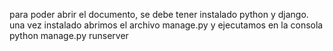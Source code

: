 para poder abrir el documento, se debe tener instalado python y django.
una vez instalado abrimos el archivo manage.py y ejecutamos en la consola python manage.py runserver
